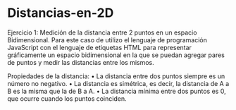 # Distancias-en-2D
Ejercicio 1: Medición de la distancia entre 2 puntos en un espacio Bidimensional.
Para este caso de utilizo el lenguaje de programación JavaScript con el lenguaje de etiquetas HTML para representar gráficamente un espacio bidimensional en la que se puedan agregar pares de puntos y medir las distancias entre los mismos.

Propiedades de la distancia:
•	La distancia entre dos puntos siempre es un número no negativo.
•	La distancia es simétrica, es decir, la distancia de A a B es la misma que la de B a A.
•	La distancia mínima entre dos puntos es 0, que ocurre cuando los puntos coinciden.

